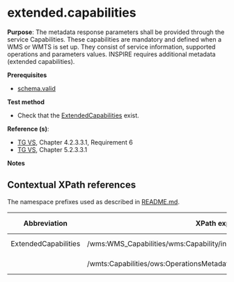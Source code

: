 # extended.capabilities

**Purpose**: The metadata response parameters shall be provided through the service Capabilities. These capabilities are mandatory and defined when a WMS or WMTS is set up. They consist of service information, supported operations and parameters values. INSPIRE requires additional metadata (extended capabilities).

**Prerequisites**

* [schema.valid](schema.valid.md)

**Test method**

* Check that the [ExtendedCapabilities](#extendedCapabilities) exist.

**Reference (s)**: 

* [TG VS](README.md#ref_TG_VS), Chapter 4.2.3.3.1, Requirement 6
* [TG VS](README.md#ref_TG_VS), Chapter 5.2.3.3.1

**Notes**


## Contextual XPath references

The namespace prefixes used as described in [README.md](README.md#namespaces).

Abbreviation                                     |  XPath expression												|  Parameter  value
------------------------------------------------ | ---------------------------------------------------------------	| ---------------------------------------------------------------
ExtendedCapabilities <a name="extendedCapabilities"></a>   | /wms:WMS_Capabilities/wms:Capability/inspire_vs:ExtendedCapabilities | ISO 19128
                                                           | /wmts:Capabilities/ows:OperationsMetadata/inspire_vs_ows11:ExtendedCapabilities | ISO 19128
